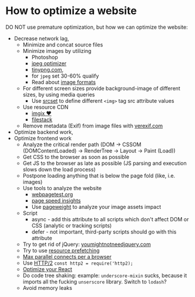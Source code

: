 # How to optimize a website

DO NOT use premature optimization, but how we can optimize the website:

* Decrease network lag,
    * Minimize and concat source files
    * Minimize images by utilizing
        * Photoshop
        * [jpeg optimizer](http://jpeg-optimizer.com/)
        * [tinypng.com](https://tinypng.com/),
        * for `jpeg` set 30-60% qualify
        * Read about [image formats](https://www.sitepoint.com/gif-png-jpg-which-one-to-use/)
    * For different screen sizes provide background-image of different sizes, by using media queries
        * Use [srcset](https://developer.mozilla.org/en-US/docs/Learn/HTML/Multimedia_and_embedding/Responsive_images) to define different `<img>` tag src attribute values
    * Use resource CDN
        * [imgix &#10084;](https://www.imgix.com/)
        * [filestack](https://www.filestack.com/)
    * Remove metadata (Exif) from image files with [verexif.com](http://www.verexif.com/)
* Optimize backend work,
* Optimize frontend work
    * Analyze the critical render path (DOM -> CSSOM (DOMContentLoaded) -> RenderTree -> Layout -> Paint (Load))
    * Get CSS to the browser as soon as possible
    * Get JS to the browser as late as possible (JS parsing and execution slows down the load process)
    * Postpone loading anything that is below the page fold (like, i.e. images)
    * Use tools to analyze the website
        * [webpagetest.org](https://www.webpagetest.org/)
        * [page speed insights](https://developers.google.com/speed/pagespeed/insights/)
        * Use [pageweight](https://pageweight.imgix.com/) to analyze your image assets impact
    * Script
        * async - add this attribute to all scripts which don't affect DOM or CSS (analytic or tracking scripts)
        * defer - not important, third-party scripts should go with this attribute
    * Try to get rid of jQuery: [youmightnotneedjquery.com](http://youmightnotneedjquery.com/)
    * Try to use [resource prefetching](https://css-tricks.com/prefetching-preloading-prebrowsing/)
    * [Max parallel connects per a browser](https://stackoverflow.com/questions/985431/max-parallel-http-connections-in-a-browser)
    * Use [HTTP/2](https://developers.google.com/web/fundamentals/performance/http2/)
        `const http2 = require('http2);`
    * [Optimize your React](https://github.com/awesome1888/tech-insights/blob/master/articles/js-notes/react-optimization.md)
    * Do code tree shaking: example: `underscore-mixin` sucks, because it imports all the fucking `unserscore` library. Switch to `lodash`?
    * Avoid memory leaks
